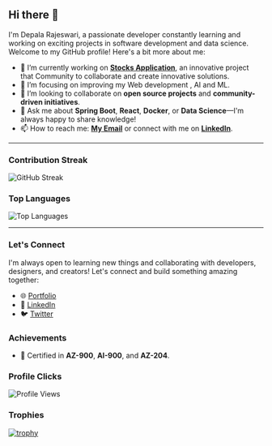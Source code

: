 ## Hi there 👋

I'm Depala Rajeswari, a passionate developer constantly learning and working on exciting projects in software development and data science. Welcome to my GitHub profile! Here's a bit more about me:

- 🔭 I’m currently working on **[Stocks Application](https://github.com/steelydr/stock_application_app)**, an innovative project that Community to collaborate and create innovative solutions.
- 🌱 I’m focusing on improving my Web development , AI and ML.
- 👯 I’m looking to collaborate on **open source projects** and **community-driven initiatives**.
- 💬 Ask me about **Spring Boot**, **React**, **Docker**, or **Data Science**—I'm always happy to share knowledge!
- 📫 How to reach me: **[My Email](mailto:dsoni071rajeswari@example.com)** or connect with me on **[LinkedIn](https://www.linkedin.com/in/rajeswarid)**.

---
### Contribution Streak
![GitHub Streak](https://streak-stats.demolab.com?user=steelydr&theme=dark&background=000000&border=000000&stroke=FFFFFF&ring=FFFFFF&fire=FFFFFF&currStreakLabel=FFFFFF&currStreakNum=FFFFFF&sideLabels=FFFFFF&dates=FFFFFF)



### Top Languages
![Top Languages](https://github-readme-stats.vercel.app/api/top-langs/?username=steelydr&theme=radical&hide_border=true)

---
### Let's Connect
I'm always open to learning new things and collaborating with developers, designers, and creators! Let's connect and build something amazing together:

- 🌐 [Portfolio](https://rajeswaridepalav.netlify.app/)
- 💼 [LinkedIn](https://www.linkedin.com/in/rajeswarid)
- 🐦 [Twitter](https://twitter.com/yourprofile)

### Achievements
- 🏅 Certified in **AZ-900**, **AI-900**, and **AZ-204**.

### Profile Clicks
![Profile Views](https://hits.seeyoufarm.com/api/count/incr/badge.svg?url=https://github.com/steelydr/&title=Profile%20Clicks&edge_flat=false)

### Trophies
[![trophy](https://github-profile-trophy.vercel.app/?username=steelydr&theme=darkhub&no-frame=true&margin-w=15)](https://github.com/steelydr)


